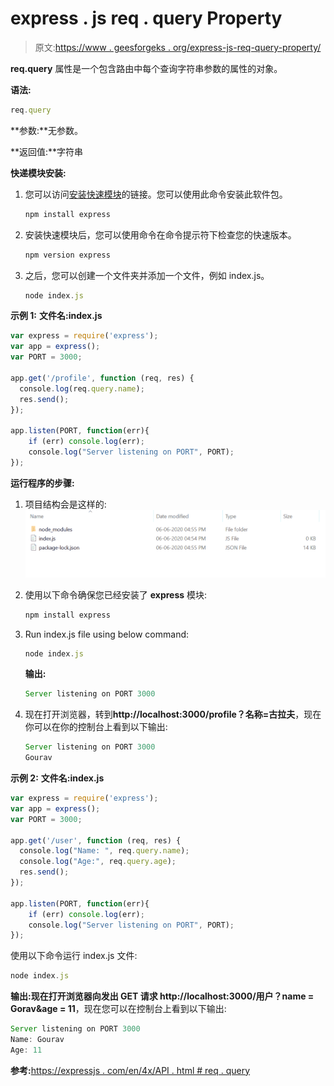 # express . js req . query Property

> 原文:[https://www . geesforgeks . org/express-js-req-query-property/](https://www.geeksforgeeks.org/express-js-req-query-property/)

**req.query** 属性是一个包含路由中每个查询字符串参数的属性的对象。

**语法:**

```js
req.query
```

**参数:**无参数。

**返回值:**字符串

**快递模块安装:**

1.  您可以访问[安装快速模块](https://www.npmjs.com/package/express)的链接。您可以使用此命令安装此软件包。

    ```js
    npm install express
    ```

2.  安装快速模块后，您可以使用命令在命令提示符下检查您的快速版本。

    ```js
    npm version express
    ```

3.  之后，您可以创建一个文件夹并添加一个文件，例如 index.js。

    ```js
    node index.js
    ```

**示例 1:** **文件名:index.js**

```js
var express = require('express');
var app = express(); 
var PORT = 3000;

app.get('/profile', function (req, res) {
  console.log(req.query.name);
  res.send();
});

app.listen(PORT, function(err){
    if (err) console.log(err);
    console.log("Server listening on PORT", PORT);
});
```

**运行程序的步骤:**

1.  项目结构会是这样的:
    ![](img/3209d9b4369c180282a34be8070d7d6e.png)
2.  使用以下命令确保您已经安装了 **express** 模块:

    ```js
    npm install express
    ```

3.  Run index.js file using below command:

    ```js
    node index.js
    ```

    **输出:**

    ```js
    Server listening on PORT 3000

    ```

4.  现在打开浏览器，转到**http://localhost:3000/profile？名称=古拉夫**，现在你可以在你的控制台上看到以下输出:

    ```js
    Server listening on PORT 3000
    Gourav

    ```

**示例 2:** **文件名:index.js**

```js
var express = require('express');
var app = express(); 
var PORT = 3000;

app.get('/user', function (req, res) {
  console.log("Name: ", req.query.name);
  console.log("Age:", req.query.age);
  res.send();
});

app.listen(PORT, function(err){
    if (err) console.log(err);
    console.log("Server listening on PORT", PORT);
});
```

使用以下命令运行 index.js 文件:

```js
node index.js
```

**输出:**现在打开浏览器向**发出 GET 请求 http://localhost:3000/用户？name = Gorav&age = 11**，现在您可以在控制台上看到以下输出:

```js
Server listening on PORT 3000
Name: Gourav
Age: 11

```

**参考:**[https://expressjs . com/en/4x/API . html # req . query](https://expressjs.com/en/4x/api.html#req.query)